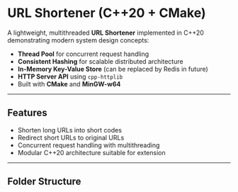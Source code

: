 # URL Shortener (C++20 + CMake)

A lightweight, multithreaded **URL Shortener** implemented in C++20 demonstrating modern system design concepts:

- **Thread Pool** for concurrent request handling
- **Consistent Hashing** for scalable distributed architecture
- **In-Memory Key-Value Store** (can be replaced by Redis in future)
- **HTTP Server API** using `cpp-httplib`
- Built with **CMake** and **MinGW-w64**

---

## Features

- Shorten long URLs into short codes
- Redirect short URLs to original URLs
- Concurrent request handling with multithreading
- Modular C++20 architecture suitable for extension

---

## Folder Structure

